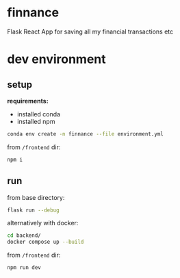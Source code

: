 # finnance

Flask React App for saving all my financial transactions etc

# dev environment

## setup

**requirements:**

- installed conda
- installed npm

```bash
conda env create -n finnance --file environment.yml
```

from `/frontend` dir:

```bash
npm i
```

## run

from base directory:

```bash
flask run --debug
```

alternatively with docker:

```bash
cd backend/
docker compose up --build
```

from `/frontend` dir:

```bash
npm run dev
```
